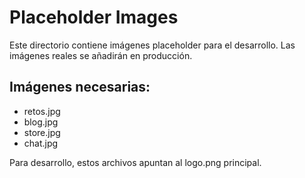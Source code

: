 # Placeholder Images

Este directorio contiene imágenes placeholder para el desarrollo.
Las imágenes reales se añadirán en producción.

## Imágenes necesarias:
- retos.jpg
- blog.jpg  
- store.jpg
- chat.jpg

Para desarrollo, estos archivos apuntan al logo.png principal.
